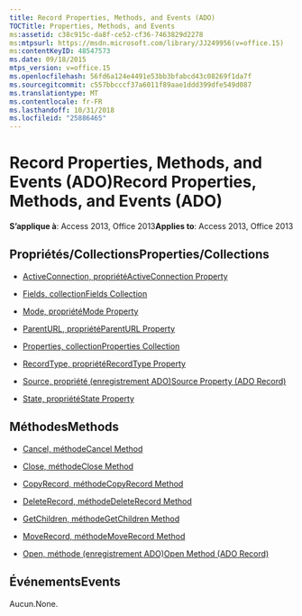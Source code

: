 ```yaml
---
title: Record Properties, Methods, and Events (ADO)
TOCTitle: Properties, Methods, and Events
ms:assetid: c38c915c-da8f-ce52-cf36-7463829d2278
ms:mtpsurl: https://msdn.microsoft.com/library/JJ249956(v=office.15)
ms:contentKeyID: 48547573
ms.date: 09/18/2015
mtps_version: v=office.15
ms.openlocfilehash: 56fd6a124e4491e53bb3bfabcd43c08269f1da7f
ms.sourcegitcommit: c557bbcccf37a6011f89aae1ddd399dfe549d087
ms.translationtype: MT
ms.contentlocale: fr-FR
ms.lasthandoff: 10/31/2018
ms.locfileid: "25886465"
---
```

# <a name="record-properties-methods-and-events-ado"></a><span data-ttu-id="06f33-102">Record Properties, Methods, and Events (ADO)</span><span class="sxs-lookup"><span data-stu-id="06f33-102">Record Properties, Methods, and Events (ADO)</span></span>


<span data-ttu-id="06f33-103">**S’applique à**: Access 2013, Office 2013</span><span class="sxs-lookup"><span data-stu-id="06f33-103">**Applies to**: Access 2013, Office 2013</span></span>

## <a name="propertiescollections"></a><span data-ttu-id="06f33-104">Propriétés/Collections</span><span class="sxs-lookup"><span data-stu-id="06f33-104">Properties/Collections</span></span>

- [<span data-ttu-id="06f33-105">ActiveConnection, propriété</span><span class="sxs-lookup"><span data-stu-id="06f33-105">ActiveConnection Property</span></span>](activeconnection-property-ado.md)

- [<span data-ttu-id="06f33-106">Fields, collection</span><span class="sxs-lookup"><span data-stu-id="06f33-106">Fields Collection</span></span>](fields-collection-ado.md)

- [<span data-ttu-id="06f33-107">Mode, propriété</span><span class="sxs-lookup"><span data-stu-id="06f33-107">Mode Property</span></span>](mode-property-ado.md)

- [<span data-ttu-id="06f33-108">ParentURL, propriété</span><span class="sxs-lookup"><span data-stu-id="06f33-108">ParentURL Property</span></span>](parenturl-property-ado.md)

- [<span data-ttu-id="06f33-109">Properties, collection</span><span class="sxs-lookup"><span data-stu-id="06f33-109">Properties Collection</span></span>](properties-collection-ado.md)

- [<span data-ttu-id="06f33-110">RecordType, propriété</span><span class="sxs-lookup"><span data-stu-id="06f33-110">RecordType Property</span></span>](recordtype-property-ado.md)

- [<span data-ttu-id="06f33-111">Source, propriété (enregistrement ADO)</span><span class="sxs-lookup"><span data-stu-id="06f33-111">Source Property (ADO Record)</span></span>](source-property-ado-record.md)

- [<span data-ttu-id="06f33-112">State, propriété</span><span class="sxs-lookup"><span data-stu-id="06f33-112">State Property</span></span>](state-property-ado.md)

## <a name="methods"></a><span data-ttu-id="06f33-113">Méthodes</span><span class="sxs-lookup"><span data-stu-id="06f33-113">Methods</span></span>

- [<span data-ttu-id="06f33-114">Cancel, méthode</span><span class="sxs-lookup"><span data-stu-id="06f33-114">Cancel Method</span></span>](cancel-method-ado.md)

- [<span data-ttu-id="06f33-115">Close, méthode</span><span class="sxs-lookup"><span data-stu-id="06f33-115">Close Method</span></span>](close-method-ado.md)

- [<span data-ttu-id="06f33-116">CopyRecord, méthode</span><span class="sxs-lookup"><span data-stu-id="06f33-116">CopyRecord Method</span></span>](copyrecord-method-ado.md)

- [<span data-ttu-id="06f33-117">DeleteRecord, méthode</span><span class="sxs-lookup"><span data-stu-id="06f33-117">DeleteRecord Method</span></span>](deleterecord-method-ado.md)

- [<span data-ttu-id="06f33-118">GetChildren, méthode</span><span class="sxs-lookup"><span data-stu-id="06f33-118">GetChildren Method</span></span>](getchildren-method-ado.md)

- [<span data-ttu-id="06f33-119">MoveRecord, méthode</span><span class="sxs-lookup"><span data-stu-id="06f33-119">MoveRecord Method</span></span>](moverecord-method-ado.md)

- [<span data-ttu-id="06f33-120">Open, méthode (enregistrement ADO)</span><span class="sxs-lookup"><span data-stu-id="06f33-120">Open Method (ADO Record)</span></span>](open-method-ado-record.md)

## <a name="events"></a><span data-ttu-id="06f33-121">Événements</span><span class="sxs-lookup"><span data-stu-id="06f33-121">Events</span></span>

<span data-ttu-id="06f33-122">Aucun.</span><span class="sxs-lookup"><span data-stu-id="06f33-122">None.</span></span>

